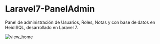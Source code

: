 # Laravel7-PanelAdmin
Panel de administración de Usuarios, Roles, Notas y con base de datos en HeidiSQL, desarrollado en Laravel 7.

![view_home](https://user-images.githubusercontent.com/76266019/106080476-b4f5a080-60dc-11eb-95d1-94cfd72f5aa7.png)
